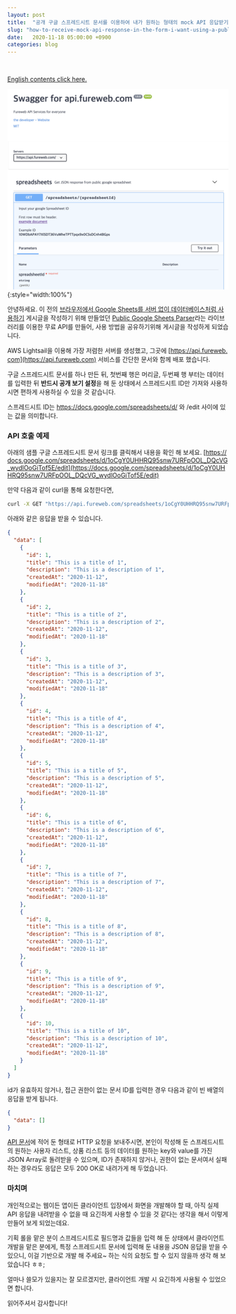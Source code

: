 ```yaml
---
layout: post
title:  "공개 구글 스프레드시트 문서를 이용하여 내가 원하는 형태의 mock API 응답받기"
slug: "how-to-receive-mock-api-response-in-the-form-i-want-using-a-public-google-spreadsheet-document"
date:   2020-11-18 05:00:00 +0900
categories: blog
---
```

<style>a, li { word-break: break-all; }</style>

<!-- Global site tag (gtag.js) - Google Analytics -->
<script async src="https://www.googletagmanager.com/gtag/js?id=UA-121955159-1"></script>
<script>
  window.dataLayer = window.dataLayer || [];
  function gtag(){dataLayer.push(arguments);}
  gtag('js', new Date());

  gtag('config', 'UA-121955159-1');
</script>
<script async src="//pagead2.googlesyndication.com/pagead/js/adsbygoogle.js"></script>
<!-- fureweb-github -->
<ins class="adsbygoogle"
     style="display:block"
     data-ad-client="ca-pub-6234418861743010"
     data-ad-slot="8427857156"
     data-ad-format="auto"></ins>
<script>
(adsbygoogle = window.adsbygoogle || []).push({});
</script>

<div class="fb-like" data-href="https://fureweb-com.github.io{{page.url}}" data-layout="button_count" data-action="like" data-size="small" data-show-faces="true" data-share="true"></div>
<br>

[English contents click here.](https://fureweb-com.github.io/blog/2020/11/18/how-to-receive-mock-api-response-in-the-form-what-i-want-using-a-public-google-spreadsheet-document.html)

![api.fureweb.com](/assets/img/posts/20201118-api-fureweb-com.png){:style="width:100%"}

안녕하세요. 이 전의 [브라우저에서 Google Sheets를 서버 없이 데이터베이스처럼 사용하기](https://fureweb-com.github.io/blog/2020/11/16/using-google-sheets-as-a-database-without-a-server-in-the-browser.html) 게시글을 작성하기 위해 만들었던 [Public Google Sheets Parser](https://www.npmjs.com/package/public-google-sheets-parser)라는 라이브러리를 이용한 무료 API를 만들어, 사용 방법을 공유하기위해 게시글을 작성하게 되었습니다.

AWS Lightsail을 이용해 가장 저렴한 서버를 생성했고, 그곳에 [https://api.fureweb.com](https://api.fureweb.com) 서비스를 간단한 문서와 함께 배포 했습니다.

구글 스프레드시트 문서를 하나 만든 뒤, 첫번째 행은 머리글, 두번째 행 부터는 데이터를 입력한 뒤 **반드시 공개 보기 설정**을 해 둔 상태에서 스프레드시트 ID만 가져와 사용하시면 편하게 사용하실 수 있을 것 같습니다.

스프레드시트 ID는 https://docs.google.com/spreadsheets/d/ 와 /edit 사이에 있는 값을 의미합니다.

### API 호출 예제

아래의 샘플 구글 스프레드시트 문서 링크를 클릭해서 내용을 확인 해 보세요.
[https://docs.google.com/spreadsheets/d/1oCgY0UHHRQ95snw7URFpOOL_DQcVG_wydlOoGiTof5E/edit](https://docs.google.com/spreadsheets/d/1oCgY0UHHRQ95snw7URFpOOL_DQcVG_wydlOoGiTof5E/edit)

만약 다음과 같이 curl을 통해 요청한다면,
```sh
curl -X GET "https://api.fureweb.com/spreadsheets/1oCgY0UHHRQ95snw7URFpOOL_DQcVG_wydlOoGiTof5E" -H "accept: */*"
```

아래와 같은 응답을 받을 수 있습니다.
```json
{
  "data": [
    {
      "id": 1,
      "title": "This is a title of 1",
      "description": "This is a description of 1",
      "createdAt": "2020-11-12",
      "modifiedAt": "2020-11-18"
    },
    {
      "id": 2,
      "title": "This is a title of 2",
      "description": "This is a description of 2",
      "createdAt": "2020-11-12",
      "modifiedAt": "2020-11-18"
    },
    {
      "id": 3,
      "title": "This is a title of 3",
      "description": "This is a description of 3",
      "createdAt": "2020-11-12",
      "modifiedAt": "2020-11-18"
    },
    {
      "id": 4,
      "title": "This is a title of 4",
      "description": "This is a description of 4",
      "createdAt": "2020-11-12",
      "modifiedAt": "2020-11-18"
    },
    {
      "id": 5,
      "title": "This is a title of 5",
      "description": "This is a description of 5",
      "createdAt": "2020-11-12",
      "modifiedAt": "2020-11-18"
    },
    {
      "id": 6,
      "title": "This is a title of 6",
      "description": "This is a description of 6",
      "createdAt": "2020-11-12",
      "modifiedAt": "2020-11-18"
    },
    {
      "id": 7,
      "title": "This is a title of 7",
      "description": "This is a description of 7",
      "createdAt": "2020-11-12",
      "modifiedAt": "2020-11-18"
    },
    {
      "id": 8,
      "title": "This is a title of 8",
      "description": "This is a description of 8",
      "createdAt": "2020-11-12",
      "modifiedAt": "2020-11-18"
    },
    {
      "id": 9,
      "title": "This is a title of 9",
      "description": "This is a description of 9",
      "createdAt": "2020-11-12",
      "modifiedAt": "2020-11-18"
    },
    {
      "id": 10,
      "title": "This is a title of 10",
      "description": "This is a description of 10",
      "createdAt": "2020-11-12",
      "modifiedAt": "2020-11-18"
    }
  ]
}
```

id가 유효하지 않거나, 접근 권한이 없는 문서 ID를 입력한 경우 다음과 같이 빈 배열의 응답을 받게 됩니다.
```json
{
  "data": []
}
```

[API 문서](https://api.fureweb.com)에 적어 둔 형태로 HTTP 요청을 보내주시면, 본인이 작성해 둔 스프레드시트의 원하는 사용자 리스트, 상품 리스트 등의 데이터를 원하는 key와 value를 가진 JSON Array로 돌려받을 수 있으며, ID가 존재하지 않거나, 권한이 없는 문서여서 실패하는 경우라도 응답은 모두 200 OK로 내려가게 해 두었습니다.


### 마치며

개인적으로는 웹이든 앱이든 클라이언트 입장에서 화면을 개발해야 할 때, 아직 실제 API 응답을 내려받을 수 없을 때 요긴하게 사용할 수 있을 것 같다는 생각을 해서 이렇게 만들어 보게 되었는데요.

기획 롤을 맡은 분이 스프레드시트로 필드명과 값들을 입력 해 둔 상태에서 클라이언트 개발을 맡은 분에게, 특정 스프레드시트 문서에 입력해 둔 내용을 JSON 응답을 받을 수 있으니, 이걸 기반으로 개발 해 주세요~ 하는 식의 요청도 할 수 있지 않을까 생각 해 보았습니다 ㅎㅎ;

얼마나 쓸모가 있을지는 잘 모르겠지만, 클라이언트 개발 시 요긴하게 사용될 수 있었으면 합니다.

읽어주셔서 감사합니다!

<div class="fb-comments" data-href="https://fureweb-com.github.io{{page.url}}" data-width="100%" data-numposts="10"></div>

<div id="fb-root"></div>
<script>(function(d, s, id) {
  var js, fjs = d.getElementsByTagName(s)[0];
  if (d.getElementById(id)) return;
  js = d.createElement(s); js.id = id;
  js.src = "//connect.facebook.net/ko_KR/sdk.js#xfbml=1&version=v2.10&appId=403216550080274";
  fjs.parentNode.insertBefore(js, fjs);
}(document, 'script', 'facebook-jssdk'));</script>
